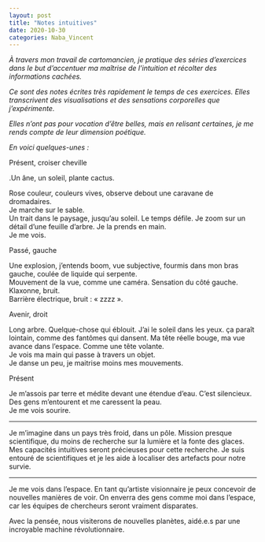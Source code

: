 ```yaml
---
layout: post
title: "Notes intuitives"
date: 2020-10-30
categories: Naba_Vincent
---
```


*À travers mon travail de cartomancien, je pratique des séries d’exercices dans le but d’accentuer ma maîtrise de l’intuition et récolter des informations cachées.*

*Ce sont des notes écrites très rapidement le temps de ces exercices. Elles transcrivent des visualisations et des sensations corporelles que j’expérimente.*

*Elles n’ont pas pour vocation d’être belles, mais en relisant certaines, je me rends compte de leur dimension poétique.*

*En voici quelques-unes :*

Présent, croiser cheville

.Un âne, un soleil, plante cactus.

Rose couleur, couleurs vives, observe debout une caravane de dromadaires.  
Je marche sur le sable.  
Un trait dans le paysage, jusqu’au soleil. Le temps défile. Je zoom sur un détail d’une feuille d’arbre. Je la prends en main.  
Je me vois.

Passé, gauche

Une explosion, j’entends boom, vue subjective, fourmis dans mon bras gauche, coulée de liquide qui serpente.  
Mouvement de la vue, comme une caméra. Sensation du côté gauche.  
Klaxonne, bruit.  
Barrière électrique, bruit : « zzzz ».

Avenir, droit

Long arbre. Quelque-chose qui éblouit. J’ai le soleil dans les yeux. ça paraît lointain, comme des fantômes qui dansent. Ma tête réelle bouge, ma vue avance dans l’espace. Comme une tête volante.  
Je vois ma main qui passe à travers un objet.  
Je danse un peu, je maitrise moins mes mouvements.

Présent

Je m’assois par terre et médite devant une étendue d’eau. C’est silencieux. Des gens m’entourent et me caressent la peau.  
Je me vois sourire.

***

Je m’imagine dans un pays très froid, dans un pôle. Mission presque scientifique, du moins de recherche sur la lumière et la fonte des glaces. Mes capacités intuitives seront précieuses pour cette recherche. Je suis entouré de scientifiques et je les aide à localiser des artefacts pour notre survie.

***

Je me vois dans l’espace. En tant qu’artiste visionnaire je peux concevoir de nouvelles manières de voir. On enverra des gens comme moi dans l’espace, car les équipes de chercheurs seront vraiment disparates.

Avec la pensée, nous visiterons de nouvelles planètes, aidé.e.s par une incroyable machine révolutionnaire.